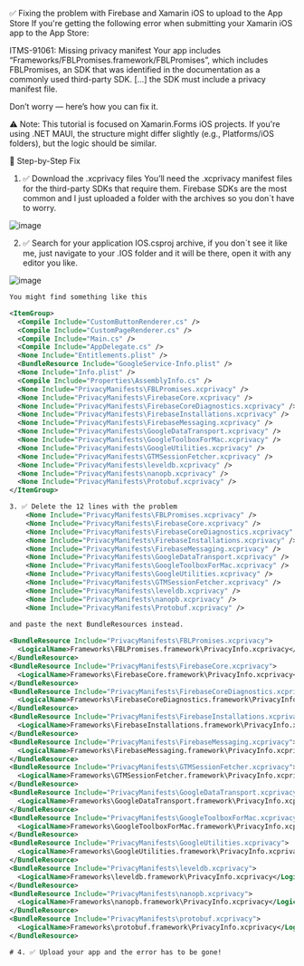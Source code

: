 ✅ Fixing the problem with Firebase and Xamarin iOS to upload to the App Store
If you're getting the following error when submitting your Xamarin iOS app to the App Store:

ITMS-91061: Missing privacy manifest
Your app includes “Frameworks/FBLPromises.framework/FBLPromises”, which includes FBLPromises, an SDK that was identified in the documentation as a commonly used third-party SDK. [...] the SDK must include a privacy manifest file.

Don’t worry — here’s how you can fix it.

⚠️ Note: This tutorial is focused on Xamarin.Forms iOS projects. If you're using .NET MAUI, the structure might differ slightly (e.g., Platforms/iOS folders), but the logic should be similar.

🧩 Step-by-Step Fix
1. ✅ Download the .xcprivacy files
You’ll need the .xcprivacy manifest files for the third-party SDKs that require them. Firebase SDKs are the most common and I just uploaded a folder with the archives so you don´t have to worry.

![image](https://github.com/user-attachments/assets/098126e2-eb92-4e59-8fa8-81a3ea56bf6b)

2. ✅ Search for your application IOS.csproj archive, if you don´t see it like me, just navigate to your .IOS folder and it will be there, open it with any editor you like.

![image](https://github.com/user-attachments/assets/e581b56a-c4a7-4a32-a8ee-a890a6c1103b)

```xml
You might find something like this

<ItemGroup>
  <Compile Include="CustomButtonRenderer.cs" />
  <Compile Include="CustomPageRenderer.cs" />
  <Compile Include="Main.cs" />
  <Compile Include="AppDelegate.cs" />
  <None Include="Entitlements.plist" />
  <BundleResource Include="GoogleService-Info.plist" />
  <None Include="Info.plist" />
  <Compile Include="Properties\AssemblyInfo.cs" />
  <None Include="PrivacyManifests\FBLPromises.xcprivacy" />
  <None Include="PrivacyManifests\FirebaseCore.xcprivacy" />
  <None Include="PrivacyManifests\FirebaseCoreDiagnostics.xcprivacy" />
  <None Include="PrivacyManifests\FirebaseInstallations.xcprivacy" />
  <None Include="PrivacyManifests\FirebaseMessaging.xcprivacy" />
  <None Include="PrivacyManifests\GoogleDataTransport.xcprivacy" />
  <None Include="PrivacyManifests\GoogleToolboxForMac.xcprivacy" />
  <None Include="PrivacyManifests\GoogleUtilities.xcprivacy" />
  <None Include="PrivacyManifests\GTMSessionFetcher.xcprivacy" />
  <None Include="PrivacyManifests\leveldb.xcprivacy" />
  <None Include="PrivacyManifests\nanopb.xcprivacy" />
  <None Include="PrivacyManifests\Protobuf.xcprivacy" />
</ItemGroup>

3. ✅ Delete the 12 lines with the problem
    <None Include="PrivacyManifests\FBLPromises.xcprivacy" />
    <None Include="PrivacyManifests\FirebaseCore.xcprivacy" />
    <None Include="PrivacyManifests\FirebaseCoreDiagnostics.xcprivacy" />
    <None Include="PrivacyManifests\FirebaseInstallations.xcprivacy" />
    <None Include="PrivacyManifests\FirebaseMessaging.xcprivacy" />
    <None Include="PrivacyManifests\GoogleDataTransport.xcprivacy" />
    <None Include="PrivacyManifests\GoogleToolboxForMac.xcprivacy" />
    <None Include="PrivacyManifests\GoogleUtilities.xcprivacy" />
    <None Include="PrivacyManifests\GTMSessionFetcher.xcprivacy" />
    <None Include="PrivacyManifests\leveldb.xcprivacy" />
    <None Include="PrivacyManifests\nanopb.xcprivacy" />
    <None Include="PrivacyManifests\Protobuf.xcprivacy" />
    
and paste the next BundleResources instead.

<BundleResource Include="PrivacyManifests\FBLPromises.xcprivacy">
  <LogicalName>Frameworks\FBLPromises.framework\PrivacyInfo.xcprivacy</LogicalName>
</BundleResource>
<BundleResource Include="PrivacyManifests\FirebaseCore.xcprivacy">
  <LogicalName>Frameworks\FirebaseCore.framework\PrivacyInfo.xcprivacy</LogicalName>
</BundleResource>
<BundleResource Include="PrivacyManifests\FirebaseCoreDiagnostics.xcprivacy">
  <LogicalName>Frameworks\FirebaseCoreDiagnostics.framework\PrivacyInfo.xcprivacy</LogicalName>
</BundleResource>
<BundleResource Include="PrivacyManifests\FirebaseInstallations.xcprivacy">
  <LogicalName>Frameworks\FirebaseInstallations.framework\PrivacyInfo.xcprivacy</LogicalName>
</BundleResource>
<BundleResource Include="PrivacyManifests\FirebaseMessaging.xcprivacy">
  <LogicalName>Frameworks\FirebaseMessaging.framework\PrivacyInfo.xcprivacy</LogicalName>
</BundleResource>
<BundleResource Include="PrivacyManifests\GTMSessionFetcher.xcprivacy">
  <LogicalName>Frameworks\GTMSessionFetcher.framework\PrivacyInfo.xcprivacy</LogicalName>
</BundleResource>
<BundleResource Include="PrivacyManifests\GoogleDataTransport.xcprivacy">
  <LogicalName>Frameworks\GoogleDataTransport.framework\PrivacyInfo.xcprivacy</LogicalName>
</BundleResource>
<BundleResource Include="PrivacyManifests\GoogleToolboxForMac.xcprivacy">
  <LogicalName>Frameworks\GoogleToolboxForMac.framework\PrivacyInfo.xcprivacy</LogicalName>
</BundleResource>
<BundleResource Include="PrivacyManifests\GoogleUtilities.xcprivacy">
  <LogicalName>Frameworks\GoogleUtilities.framework\PrivacyInfo.xcprivacy</LogicalName>
</BundleResource>
<BundleResource Include="PrivacyManifests\leveldb.xcprivacy">
  <LogicalName>Frameworks\leveldb.framework\PrivacyInfo.xcprivacy</LogicalName>
</BundleResource>
<BundleResource Include="PrivacyManifests\nanopb.xcprivacy">
  <LogicalName>Frameworks\nanopb.framework\PrivacyInfo.xcprivacy</LogicalName>
</BundleResource>
<BundleResource Include="PrivacyManifests\protobuf.xcprivacy">
  <LogicalName>Frameworks\protobuf.framework\PrivacyInfo.xcprivacy</LogicalName>
</BundleResource>

# 4. ✅ Upload your app and the error has to be gone!
